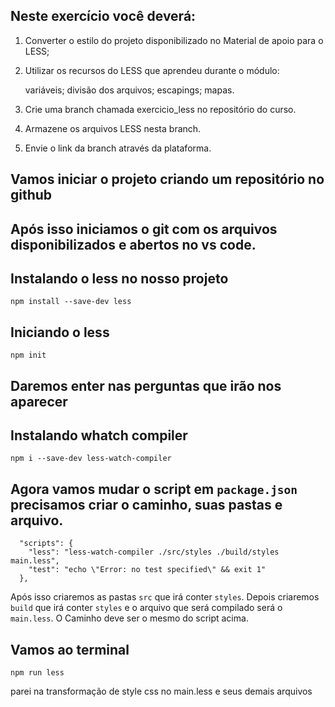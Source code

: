 ## Neste exercício você deverá:

1. Converter o estilo do projeto disponibilizado no Material de apoio para o LESS;
2. Utilizar os recursos do LESS que aprendeu durante o módulo:

   variáveis;
   divisão dos arquivos;
   escapings;
   mapas.

3. Crie uma branch chamada exercicio_less no repositório do curso.
4. Armazene os arquivos LESS nesta branch.
5. Envie o link da branch através da plataforma.

## Vamos iniciar o projeto criando um repositório no github

## Após isso iniciamos o git com os arquivos disponibilizados e abertos no vs code.

## Instalando o less no nosso projeto

```
npm install --save-dev less
```

## Iniciando o less

```
npm init
```

## Daremos enter nas perguntas que irão nos aparecer

## Instalando whatch compiler

```
npm i --save-dev less-watch-compiler
```

## Agora vamos mudar o script em `package.json` precisamos criar o caminho, suas pastas e arquivo.

```
  "scripts": {
    "less": "less-watch-compiler ./src/styles ./build/styles main.less",
    "test": "echo \"Error: no test specified\" && exit 1"
  },
```

Após isso criaremos as pastas `src` que irá conter `styles`. Depois criaremos `build` que irá conter `styles` e o arquivo que será compilado será o `main.less`. O Caminho deve ser o mesmo do script acima.

## Vamos ao terminal

```
npm run less
```

parei na transformação de style css no main.less e seus demais arquivos
